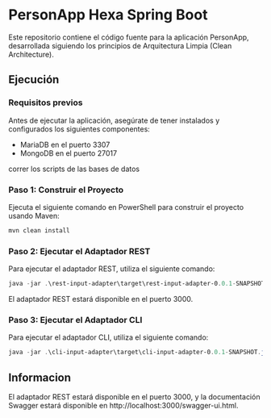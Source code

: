 # PersonApp Hexa Spring Boot

Este repositorio contiene el código fuente para la aplicación PersonApp, desarrollada siguiendo los principios de Arquitectura Limpia (Clean Architecture).

## Ejecución

### Requisitos previos
Antes de ejecutar la aplicación, asegúrate de tener instalados y configurados los siguientes componentes:

- MariaDB en el puerto 3307
- MongoDB en el puerto 27017

correr los scripts de las bases de datos


### Paso 1: Construir el Proyecto
Ejecuta el siguiente comando en PowerShell para construir el proyecto usando Maven:

```powershell
mvn clean install
```

### Paso 2: Ejecutar el Adaptador REST
Para ejecutar el adaptador REST, utiliza el siguiente comando:

```powershell
java -jar .\rest-input-adapter\target\rest-input-adapter-0.0.1-SNAPSHOT.jar
```

El adaptador REST estará disponible en el puerto 3000.

### Paso 3: Ejecutar el Adaptador CLI
Para ejecutar el adaptador CLI, utiliza el siguiente comando:

```powershell
java -jar .\cli-input-adapter\target\cli-input-adapter-0.0.1-SNAPSHOT.jar
```


## Informacion

El adaptador REST estará disponible en el puerto 3000, y la documentación Swagger estará disponible en http://localhost:3000/swagger-ui.html.
